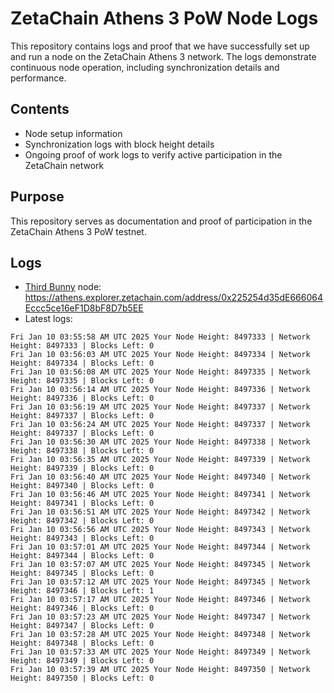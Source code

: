 # ZetaChain Athens 3 PoW Node Logs
This repository contains logs and proof that we have successfully set up and run a node on the ZetaChain Athens 3 network. The logs demonstrate continuous node operation, including synchronization details and performance.

## Contents
- Node setup information
- Synchronization logs with block height details
- Ongoing proof of work logs to verify active participation in the ZetaChain network

## Purpose
This repository serves as documentation and proof of participation in the ZetaChain Athens 3 PoW testnet.

## Logs

- [Third Bunny](https://thirdbunny.xyz/) node: https://athens.explorer.zetachain.com/address/0x225254d35dE666064Eccc5ce16eF1D8bF8D7b5EE
- Latest logs:
```
Fri Jan 10 03:55:58 AM UTC 2025 Your Node Height: 8497333 | Network Height: 8497333 | Blocks Left: 0
Fri Jan 10 03:56:03 AM UTC 2025 Your Node Height: 8497334 | Network Height: 8497334 | Blocks Left: 0
Fri Jan 10 03:56:08 AM UTC 2025 Your Node Height: 8497335 | Network Height: 8497335 | Blocks Left: 0
Fri Jan 10 03:56:14 AM UTC 2025 Your Node Height: 8497336 | Network Height: 8497336 | Blocks Left: 0
Fri Jan 10 03:56:19 AM UTC 2025 Your Node Height: 8497337 | Network Height: 8497337 | Blocks Left: 0
Fri Jan 10 03:56:24 AM UTC 2025 Your Node Height: 8497337 | Network Height: 8497337 | Blocks Left: 0
Fri Jan 10 03:56:30 AM UTC 2025 Your Node Height: 8497338 | Network Height: 8497338 | Blocks Left: 0
Fri Jan 10 03:56:35 AM UTC 2025 Your Node Height: 8497339 | Network Height: 8497339 | Blocks Left: 0
Fri Jan 10 03:56:40 AM UTC 2025 Your Node Height: 8497340 | Network Height: 8497340 | Blocks Left: 0
Fri Jan 10 03:56:46 AM UTC 2025 Your Node Height: 8497341 | Network Height: 8497341 | Blocks Left: 0
Fri Jan 10 03:56:51 AM UTC 2025 Your Node Height: 8497342 | Network Height: 8497342 | Blocks Left: 0
Fri Jan 10 03:56:56 AM UTC 2025 Your Node Height: 8497343 | Network Height: 8497343 | Blocks Left: 0
Fri Jan 10 03:57:01 AM UTC 2025 Your Node Height: 8497344 | Network Height: 8497344 | Blocks Left: 0
Fri Jan 10 03:57:07 AM UTC 2025 Your Node Height: 8497345 | Network Height: 8497345 | Blocks Left: 0
Fri Jan 10 03:57:12 AM UTC 2025 Your Node Height: 8497345 | Network Height: 8497346 | Blocks Left: 1
Fri Jan 10 03:57:17 AM UTC 2025 Your Node Height: 8497346 | Network Height: 8497346 | Blocks Left: 0
Fri Jan 10 03:57:23 AM UTC 2025 Your Node Height: 8497347 | Network Height: 8497347 | Blocks Left: 0
Fri Jan 10 03:57:28 AM UTC 2025 Your Node Height: 8497348 | Network Height: 8497348 | Blocks Left: 0
Fri Jan 10 03:57:33 AM UTC 2025 Your Node Height: 8497349 | Network Height: 8497349 | Blocks Left: 0
Fri Jan 10 03:57:39 AM UTC 2025 Your Node Height: 8497350 | Network Height: 8497350 | Blocks Left: 0
```
